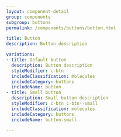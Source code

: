 ```yaml
---
layout: component-detail
group: components
subgroup: buttons
permalink: /components/buttons/button.html

title: Button
description: Button description

variations:
- title: Default button
  description: Button description
  styleModifier: c-btn
  includeClassification: molecules
  includeCategory: buttons
  includeName: button
- title: Small button
  description: Small button description
  styleModifier: c-btn c-btn--small
  includeClassification: molecules
  includeCategory: buttons
  includeName: button-small

---
```

